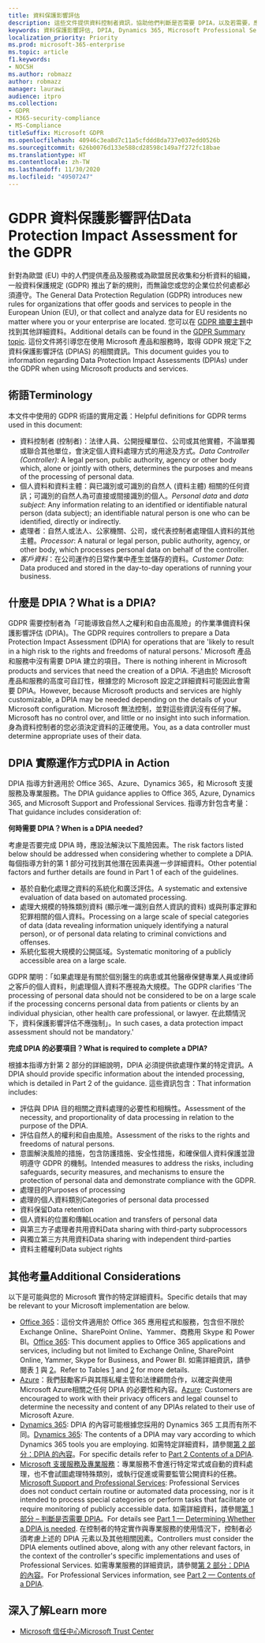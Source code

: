 ```yaml
---
title: 資料保護影響評估
description: 這些文件提供資料控制者資訊，協助他們判斷是否需要 DPIA，以及若需要，應包含哪些詳細資料。
keywords: 資料保護影響評估, DPIA, Dynamics 365, Microsoft Professional Services, Microsoft 365, Microsoft 365 文件, GDPR
localization_priority: Priority
ms.prod: microsoft-365-enterprise
ms.topic: article
f1.keywords:
- NOCSH
ms.author: robmazz
author: robmazz
manager: laurawi
audience: itpro
ms.collection:
- GDPR
- M365-security-compliance
- MS-Compliance
titleSuffix: Microsoft GDPR
ms.openlocfilehash: 40946c3ea8d7c11a5cfddd8da737e037edd0526b
ms.sourcegitcommit: 626b0076d133e588cd28598c149a7f272fc18bae
ms.translationtype: HT
ms.contentlocale: zh-TW
ms.lasthandoff: 11/30/2020
ms.locfileid: "49507247"
---
```

# <a name="data-protection-impact-assessment-for-the-gdpr"></a><span data-ttu-id="66ce8-104">GDPR 資料保護影響評估</span><span class="sxs-lookup"><span data-stu-id="66ce8-104">Data Protection Impact Assessment for the GDPR</span></span>

<span data-ttu-id="66ce8-105">針對為歐盟 (EU) 中的人們提供產品及服務或為歐盟居民收集和分析資料的組織，一般資料保護規定 (GDPR) 推出了新的規則，而無論您或您的企業位於何處都必須遵守。</span><span class="sxs-lookup"><span data-stu-id="66ce8-105">The General Data Protection Regulation (GDPR) introduces new rules for organizations that offer goods and services to people in the European Union (EU), or that collect and analyze data for EU residents no matter where you or your enterprise are located.</span></span> <span data-ttu-id="66ce8-106">您可以在 [GDPR 摘要主題](gdpr.md)中找到其他詳細資料。</span><span class="sxs-lookup"><span data-stu-id="66ce8-106">Additional details can be found in the [GDPR Summary topic](gdpr.md).</span></span> <span data-ttu-id="66ce8-107">這份文件將引導您在使用 Microsoft 產品和服務時，取得 GDPR 規定下之資料保護影響評估 (DPIAS) 的相關資訊。</span><span class="sxs-lookup"><span data-stu-id="66ce8-107">This document guides you to information regarding Data Protection Impact Assessments (DPIAs) under the GDPR when using Microsoft products and services.</span></span>

## <a name="terminology"></a><span data-ttu-id="66ce8-108">術語</span><span class="sxs-lookup"><span data-stu-id="66ce8-108">Terminology</span></span>

<span data-ttu-id="66ce8-109">本文件中使用的 GDPR 術語的實用定義：</span><span class="sxs-lookup"><span data-stu-id="66ce8-109">Helpful definitions for GDPR terms used in this document:</span></span>

- <span data-ttu-id="66ce8-110">資料控制者 (控制者)：法律人員、公開授權單位、公司或其他實體，不論單獨或聯合其他單位，會決定個人資料處理方式的用途及方式。</span><span class="sxs-lookup"><span data-stu-id="66ce8-110">*Data Controller (Controller)*: A legal person, public authority, agency or other body which, alone or jointly with others, determines the purposes and means of the processing of personal data.</span></span>  
- <span data-ttu-id="66ce8-111">個人資料和資料主體：與已識別或可識別的自然人 (資料主體) 相關的任何資訊；可識別的自然人為可直接或間接識別的個人。</span><span class="sxs-lookup"><span data-stu-id="66ce8-111">*Personal data* and *data subject*: Any information relating to an identified or identifiable natural person (data subject); an identifiable natural person is one who can be identified, directly or indirectly.</span></span>  
- <span data-ttu-id="66ce8-112">處理者：自然人或法人、公家機關、公司，或代表控制者處理個人資料的其他主體。</span><span class="sxs-lookup"><span data-stu-id="66ce8-112">*Processor*: A natural or legal person, public authority, agency, or other body, which processes personal data on behalf of the controller.</span></span>  
- <span data-ttu-id="66ce8-113">*客戶資料*：在公司運作的日常作業中產生並儲存的資料。</span><span class="sxs-lookup"><span data-stu-id="66ce8-113">*Customer Data*: Data produced and stored in the day-to-day operations of running your business.</span></span>

## <a name="what-is-a-dpia"></a><span data-ttu-id="66ce8-114">什麼是 DPIA？</span><span class="sxs-lookup"><span data-stu-id="66ce8-114">What is a DPIA?</span></span>

<span data-ttu-id="66ce8-115">GDPR 需要控制者為「可能導致自然人之權利和自由高風險」的作業準備資料保護影響評估 (DPIA)。</span><span class="sxs-lookup"><span data-stu-id="66ce8-115">The GDPR requires controllers to prepare a Data Protection Impact Assessment (DPIA) for operations that are 'likely to result in a high risk to the rights and freedoms of natural persons.'</span></span> <span data-ttu-id="66ce8-116">Microsoft 產品和服務中沒有需要 DPIA 建立的項目。</span><span class="sxs-lookup"><span data-stu-id="66ce8-116">There is nothing inherent in Microsoft products and services that need the creation of a DPIA.</span></span> <span data-ttu-id="66ce8-117">不過由於 Microsoft 產品和服務的高度可自訂性，根據您的 Microsoft 設定之詳細資料可能因此會需要 DPIA。</span><span class="sxs-lookup"><span data-stu-id="66ce8-117">However, because Microsoft products and services are highly customizable, a DPIA may be needed depending on the details of your Microsoft configuration.</span></span> <span data-ttu-id="66ce8-118">Microsoft 無法控制，並對這些資訊沒有任何了解。</span><span class="sxs-lookup"><span data-stu-id="66ce8-118">Microsoft has no control over, and little or no insight into such information.</span></span> <span data-ttu-id="66ce8-119">身為資料控制者的您必須決定資料的正確使用。</span><span class="sxs-lookup"><span data-stu-id="66ce8-119">You, as a data controller must determine appropriate uses of their data.</span></span>

## <a name="dpia-in-action"></a><span data-ttu-id="66ce8-120">DPIA 實際運作方式</span><span class="sxs-lookup"><span data-stu-id="66ce8-120">DPIA in Action</span></span>

<span data-ttu-id="66ce8-121">DPIA 指導方針適用於 Office 365、Azure、Dynamics 365，和 Microsoft 支援服務及專業服務。</span><span class="sxs-lookup"><span data-stu-id="66ce8-121">The DPIA guidance applies to Office 365, Azure, Dynamics 365, and Microsoft Support and Professional Services.</span></span> <span data-ttu-id="66ce8-122">指導方針包含考量：</span><span class="sxs-lookup"><span data-stu-id="66ce8-122">That guidance includes consideration of:</span></span>

<span data-ttu-id="66ce8-123">**何時需要 DPIA？**</span><span class="sxs-lookup"><span data-stu-id="66ce8-123">**When is a DPIA needed?**</span></span>

<span data-ttu-id="66ce8-124">考慮是否要完成 DPIA 時，應設法解決以下風險因素。</span><span class="sxs-lookup"><span data-stu-id="66ce8-124">The risk factors listed below should be addressed when considering whether to complete a DPIA.</span></span> <span data-ttu-id="66ce8-125">每個指導方針的第 1 部分可找到其他潛在因素與進一步詳細資料。</span><span class="sxs-lookup"><span data-stu-id="66ce8-125">Other potential factors and further details are found in Part 1 of each of the guidelines.</span></span>  

- <span data-ttu-id="66ce8-126">基於自動化處理之資料的系統化和廣泛評估。</span><span class="sxs-lookup"><span data-stu-id="66ce8-126">A systematic and extensive evaluation of data based on automated processing.</span></span>  
- <span data-ttu-id="66ce8-127">處理大規模的特殊類別資料 (顯示唯一識別自然人資訊的資料) 或與刑事定罪和犯罪相關的個人資料。</span><span class="sxs-lookup"><span data-stu-id="66ce8-127">Processing on a large scale of special categories of data (data revealing information uniquely identifying a natural person), or of personal data relating to criminal convictions and offenses.</span></span>
- <span data-ttu-id="66ce8-128">系統化監視大規模的公開區域。</span><span class="sxs-lookup"><span data-stu-id="66ce8-128">Systematic monitoring of a publicly accessible area on a large scale.</span></span>

<span data-ttu-id="66ce8-129">GDPR 闡明：「如果處理是有關於個別醫生的病患或其他醫療保健專業人員或律師之客戶的個人資料，則處理個人資料不應視為大規模。</span><span class="sxs-lookup"><span data-stu-id="66ce8-129">The GDPR clarifies 'The processing of personal data should not be considered to be on a large scale if the processing concerns personal data from patients or clients by an individual physician, other health care professional, or lawyer.</span></span> <span data-ttu-id="66ce8-130">在此類情況下，資料保護影響評估不應強制」。</span><span class="sxs-lookup"><span data-stu-id="66ce8-130">In such cases, a data protection impact assessment should not be mandatory.'</span></span>

<span data-ttu-id="66ce8-131">**完成 DPIA 的必要項目？**</span><span class="sxs-lookup"><span data-stu-id="66ce8-131">**What is required to complete a DPIA?**</span></span>

<span data-ttu-id="66ce8-132">根據本指導方針第 2 部分的詳細說明，DPIA 必須提供欲處理作業的特定資訊。</span><span class="sxs-lookup"><span data-stu-id="66ce8-132">A DPIA should provide specific information about the intended processing, which is detailed in Part 2 of the guidance.</span></span> <span data-ttu-id="66ce8-133">這些資訊包含：</span><span class="sxs-lookup"><span data-stu-id="66ce8-133">That information includes:</span></span>

- <span data-ttu-id="66ce8-134">評估與 DPIA 目的相關之資料處理的必要性和相稱性。</span><span class="sxs-lookup"><span data-stu-id="66ce8-134">Assessment of the necessity, and proportionality of data processing in relation to the purpose of the DPIA.</span></span>  
- <span data-ttu-id="66ce8-135">評估自然人的權利和自由風險。</span><span class="sxs-lookup"><span data-stu-id="66ce8-135">Assessment of the risks to the rights and freedoms of natural persons.</span></span>
- <span data-ttu-id="66ce8-136">意圖解決風險的措施，包含防護措施、安全性措施，和確保個人資料保護並證明遵守 GDPR 的機制。</span><span class="sxs-lookup"><span data-stu-id="66ce8-136">Intended measures to address the risks, including safeguards, security measures, and mechanisms to ensure the protection of personal data and demonstrate compliance with the GDPR.</span></span>
- <span data-ttu-id="66ce8-137">處理目的</span><span class="sxs-lookup"><span data-stu-id="66ce8-137">Purposes of processing</span></span>  
- <span data-ttu-id="66ce8-138">處理的個人資料類別</span><span class="sxs-lookup"><span data-stu-id="66ce8-138">Categories of personal data processed</span></span>  
- <span data-ttu-id="66ce8-139">資料保留</span><span class="sxs-lookup"><span data-stu-id="66ce8-139">Data retention</span></span>  
- <span data-ttu-id="66ce8-140">個人資料的位置和傳輸</span><span class="sxs-lookup"><span data-stu-id="66ce8-140">Location and transfers of personal data</span></span>  
- <span data-ttu-id="66ce8-141">與第三方子處理者共用資料</span><span class="sxs-lookup"><span data-stu-id="66ce8-141">Data sharing with third-party subprocessors</span></span>  
- <span data-ttu-id="66ce8-142">與獨立第三方共用資料</span><span class="sxs-lookup"><span data-stu-id="66ce8-142">Data sharing with independent third-parties</span></span>  
- <span data-ttu-id="66ce8-143">資料主體權利</span><span class="sxs-lookup"><span data-stu-id="66ce8-143">Data subject rights</span></span>

## <a name="additional-considerations"></a><span data-ttu-id="66ce8-144">其他考量</span><span class="sxs-lookup"><span data-stu-id="66ce8-144">Additional Considerations</span></span>

<span data-ttu-id="66ce8-145">以下是可能與您的 Microsoft 實作的特定詳細資料。</span><span class="sxs-lookup"><span data-stu-id="66ce8-145">Specific details that may be relevant to your Microsoft implementation are below.</span></span>

- <span data-ttu-id="66ce8-146">[Office 365](gdpr-dpia-office365.md)：這份文件適用於 Office 365 應用程式和服務，包含但不限於 Exchange Online、SharePoint Online、Yammer、商務用 Skype 和 Power BI。</span><span class="sxs-lookup"><span data-stu-id="66ce8-146">[Office 365](gdpr-dpia-office365.md): This document applies to Office 365 applications and services, including but not limited to Exchange Online, SharePoint Online, Yammer, Skype for Business, and Power BI.</span></span> <span data-ttu-id="66ce8-147">如需詳細資訊，請參閱表 [1](https://docs.microsoft.com/microsoft-365/compliance/gdpr-dpia-office365#part-1--determining-whether-a-dpia-is-needed) 與 [2](https://docs.microsoft.com/microsoft-365/compliance/gdpr-dpia-office365#part-2--contents-of-a-dpia)。</span><span class="sxs-lookup"><span data-stu-id="66ce8-147">Refer to Tables [1](https://docs.microsoft.com/microsoft-365/compliance/gdpr-dpia-office365#part-1--determining-whether-a-dpia-is-needed) and [2](https://docs.microsoft.com/microsoft-365/compliance/gdpr-dpia-office365#part-2--contents-of-a-dpia) for more details.</span></span>  
- <span data-ttu-id="66ce8-148">[Azure](gdpr-dpia-azure.md)：我們鼓勵客戶與其隱私權主管和法律顧問合作，以確定與使用 Microsoft Azure相關之任何 DPIA 的必要性和內容。</span><span class="sxs-lookup"><span data-stu-id="66ce8-148">[Azure](gdpr-dpia-azure.md): Customers are encouraged to work with their privacy officers and legal counsel to determine the necessity and content of any DPIAs related to their use of Microsoft Azure.</span></span>  
- <span data-ttu-id="66ce8-149">[Dynamics 365](gdpr-dpia-dynamics.md): DPIA 的內容可能根據您採用的 Dynamics 365 工具而有所不同。</span><span class="sxs-lookup"><span data-stu-id="66ce8-149">[Dynamics 365](gdpr-dpia-dynamics.md): The contents of a DPIA may vary according to which Dynamics 365 tools you are employing.</span></span> <span data-ttu-id="66ce8-150">如需特定詳細資料，請參閱[第 2 部分：DPIA 的內容](https://docs.microsoft.com/microsoft-365/compliance/gdpr-dpia-dynamics#part-2--contents-of-a-dpia)。</span><span class="sxs-lookup"><span data-stu-id="66ce8-150">For specific details refer to [Part 2 Contents of a DPIA](https://docs.microsoft.com/microsoft-365/compliance/gdpr-dpia-dynamics#part-2--contents-of-a-dpia).</span></span>
- <span data-ttu-id="66ce8-151">[Microsoft 支援服務及專業服務](gdpr-dpia-prof-services.md)：專業服務不會進行特定常式或自動的資料處理，也不會試圖處理特殊類別，或執行促進或需要監管公開資料的任務。</span><span class="sxs-lookup"><span data-stu-id="66ce8-151">[Microsoft Support and Professional Services](gdpr-dpia-prof-services.md): Professional Services does not conduct certain routine or automated data processing, nor is it intended to process special categories or perform tasks that facilitate or require monitoring of publicly accessible data.</span></span> <span data-ttu-id="66ce8-152">如需詳細資料，請參閱[第 1 部分 – 判斷是否需要 DPIA](https://docs.microsoft.com/microsoft-365/compliance/gdpr-dpia-prof-services#part-1--determining-whether-a-dpia-is-needed)。</span><span class="sxs-lookup"><span data-stu-id="66ce8-152">For details see [Part 1 — Determining Whether a DPIA is needed](https://docs.microsoft.com/microsoft-365/compliance/gdpr-dpia-prof-services#part-1--determining-whether-a-dpia-is-needed).</span></span> <span data-ttu-id="66ce8-153">在控制者的特定實作與專業服務的使用情況下，控制者必須考慮上述的 DPIA 元素以及其他相關因素。</span><span class="sxs-lookup"><span data-stu-id="66ce8-153">Controllers must consider the DPIA elements outlined above, along with any other relevant factors, in the context of the controller's specific implementations and uses of Professional Services.</span></span> <span data-ttu-id="66ce8-154">如需專業服務的詳細資訊，請參閱[第 2 部分：DPIA 的內容](https://docs.microsoft.com/microsoft-365/compliance/gdpr-dpia-prof-services#part-2--contents-of-a-dpia)。</span><span class="sxs-lookup"><span data-stu-id="66ce8-154">For Professional Services information, see [Part 2 — Contents of a DPIA](https://docs.microsoft.com/microsoft-365/compliance/gdpr-dpia-prof-services#part-2--contents-of-a-dpia).</span></span>

## <a name="learn-more"></a><span data-ttu-id="66ce8-155">深入了解</span><span class="sxs-lookup"><span data-stu-id="66ce8-155">Learn more</span></span>

- [<span data-ttu-id="66ce8-156">Microsoft 信任中心</span><span class="sxs-lookup"><span data-stu-id="66ce8-156">Microsoft Trust Center</span></span>](https://www.microsoft.com/trust-center/privacy/gdpr-overview)
